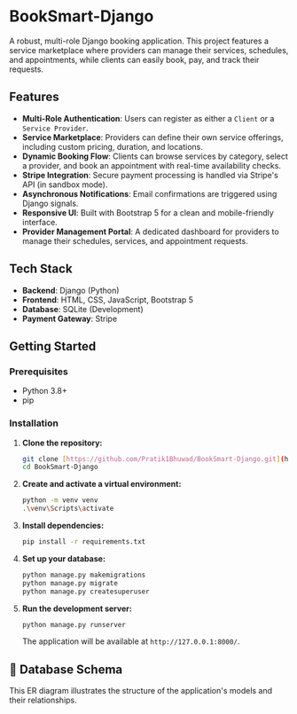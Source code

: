 # BookSmart-Django

A robust, multi-role Django booking application. This project features a service marketplace where providers can manage their services, schedules, and appointments, while clients can easily book, pay, and track their requests.

## Features

* **Multi-Role Authentication**: Users can register as either a `Client` or a `Service Provider`.
* **Service Marketplace**: Providers can define their own service offerings, including custom pricing, duration, and locations.
* **Dynamic Booking Flow**: Clients can browse services by category, select a provider, and book an appointment with real-time availability checks.
* **Stripe Integration**: Secure payment processing is handled via Stripe's API (in sandbox mode).
* **Asynchronous Notifications**: Email confirmations are triggered using Django signals.
* **Responsive UI**: Built with Bootstrap 5 for a clean and mobile-friendly interface.
* **Provider Management Portal**: A dedicated dashboard for providers to manage their schedules, services, and appointment requests.

## Tech Stack

* **Backend**: Django (Python)
* **Frontend**: HTML, CSS, JavaScript, Bootstrap 5
* **Database**: SQLite (Development)
* **Payment Gateway**: Stripe

## Getting Started

### Prerequisites

* Python 3.8+
* pip

### Installation

1.  **Clone the repository:**
    ```bash
    git clone [https://github.com/Pratik1Bhuwad/BookSmart-Django.git](https://github.com/Pratik1Bhuwad/BookSmart-Django.git)
    cd BookSmart-Django
    ```

2.  **Create and activate a virtual environment:**
    ```bash
    python -m venv venv
    .\venv\Scripts\activate
    ```

3.  **Install dependencies:**
    ```bash
    pip install -r requirements.txt
    ```

4.  **Set up your database:**
    ```bash
    python manage.py makemigrations
    python manage.py migrate
    python manage.py createsuperuser
    ```

5.  **Run the development server:**
    ```bash
    python manage.py runserver
    ```
    The application will be available at `http://127.0.0.1:8000/`.

## 🎨 Database Schema

This ER diagram illustrates the structure of the application's models and their relationships.
